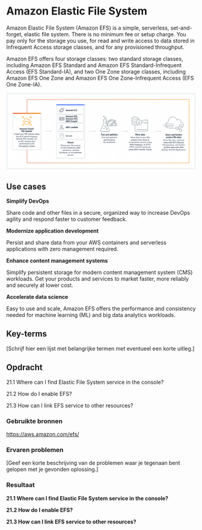 # Amazon Elastic File System

Amazon Elastic File System (Amazon EFS) is a simple, serverless, set-and-forget, elastic file system. There is no minimum fee or setup charge. You pay only for the storage you use, for read and write access to data stored in Infrequent Access storage classes, and for any provisioned throughput.

Amazon EFS offers four storage classes: two standard storage classes, including Amazon EFS Standard and Amazon EFS Standard-Infrequent Access (EFS Standard-IA), and two One Zone storage classes, including Amazon EFS One Zone and Amazon EFS One Zone-Infrequent Access (EFS One Zone-IA).

![EFSWork](/00_includes/Cloud/EFSWork.png)


## Use cases
**Simplify DevOps**

Share code and other files in a secure, organized way to increase DevOps agility and respond faster to customer feedback.

**Modernize application development**

Persist and share data from your AWS containers and serverless applications with zero management required.

**Enhance content management systems**

Simplify persistent storage for modern content management system (CMS) workloads. Get your products and services to market faster, more reliably and securely at lower cost.

**Accelerate data science**

Easy to use and scale, Amazon EFS offers the performance and consistency needed for machine learning (ML) and big data analytics workloads.



## Key-terms
[Schrijf hier een lijst met belangrijke termen met eventueel een korte uitleg.]

## Opdracht

21.1 Where can I find Elastic File System service in the console?

21.2 How do I enable EFS?

21.3 How can I link EFS service to other resources?


### Gebruikte bronnen
https://aws.amazon.com/efs/

### Ervaren problemen
[Geef een korte beschrijving van de problemen waar je tegenaan bent gelopen met je gevonden oplossing.]

### Resultaat
**21.1 Where can I find Elastic File System service in the console?**

**21.2 How do I enable EFS?**

**21.3 How can I link EFS service to other resources?**
